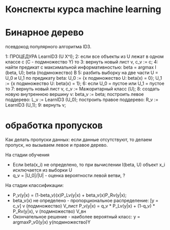 # Конспекты курса machine learning

# Бинарное дерево

псевдокод популярного алгоритма ID3. 

1: ПРОЦЕДУРА LearnID3 (U X^l);
2: если все объекты из U лежат в одном классе c (С - подмножество Y) то
3:    вернуть новый лист v, c_v := c; 
4: найти предикат с максимальной информативностью:
   beta = argmax I (beta, U);
            beta (подмножество) B
5: разбить выборку на две части U = U_0 и U_1 по предикату beta:
   U_0 := {x подмножество U: beta(x) = 0};
   U_1 := {x подмножество U: beta(x) = 1};
6: если U_0 = пустое или U_1 = пустое то
7: вернуть новый лист v, c_v := Мажоритарный класс (U);
8: создать новую внутреннюю вершину v: beta_v := beta;
   построить левое поддерево: L_v := LearnID3 (U_0);
   построить правое поддерево: R_v := LearnID3 (U_1);
9: вернуть v;

# обработка пропусков

Как делать пропуски данных:
если данные отсутствуют, то делаем пропуск, но вызываем левое и правое дерево.

На стадии обучения
* Если beta(x_i) не определено, то при вычислении I(beta, U) объект x_i исключается из 
выборки U
* q_v = |U_0|/|U| - оценка вероятности левой ветви, ?

На стадии классификации:
* P_v(y|x) = (1-beta_v)(x)P_Lv(y|x) + beta_v(x)P_Rv(y|x);
* beta_v(x) не определено - пропорциональное распределение:
             [y = c_v]                              v (подмножество) V_лист
  P_v(y|x) = q_v * P_Lv(y|x) + (1-q_v) * P_Rv(y|x), v (подмножество) V_вн
* Окончательное решение - наиболее вероятный класс:
  y = argmaxP_v0(y|x)
      y(подмножество)Y



